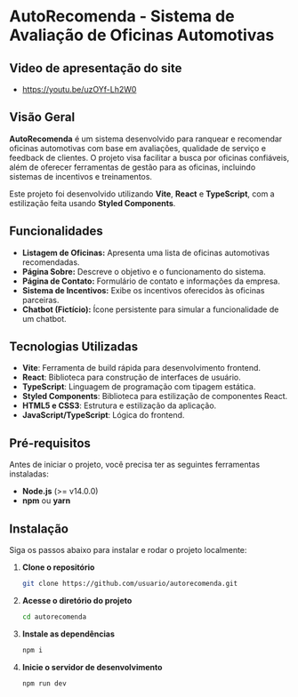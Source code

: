 # AutoRecomenda - Sistema de Avaliação de Oficinas Automotivas

## **Video de apresentação do site**
- https://youtu.be/uzOYf-Lh2W0

## Visão Geral

**AutoRecomenda** é um sistema desenvolvido para ranquear e recomendar oficinas automotivas com base em avaliações, qualidade de serviço e feedback de clientes. O projeto visa facilitar a busca por oficinas confiáveis, além de oferecer ferramentas de gestão para as oficinas, incluindo sistemas de incentivos e treinamentos.

Este projeto foi desenvolvido utilizando **Vite**, **React** e **TypeScript**, com a estilização feita usando **Styled Components**.

## Funcionalidades

- **Listagem de Oficinas:** Apresenta uma lista de oficinas automotivas recomendadas.
- **Página Sobre:** Descreve o objetivo e o funcionamento do sistema.
- **Página de Contato:** Formulário de contato e informações da empresa.
- **Sistema de Incentivos:** Exibe os incentivos oferecidos às oficinas parceiras.
- **Chatbot (Fictício):** Ícone persistente para simular a funcionalidade de um chatbot.

## Tecnologias Utilizadas

- **Vite**: Ferramenta de build rápida para desenvolvimento frontend.
- **React**: Biblioteca para construção de interfaces de usuário.
- **TypeScript**: Linguagem de programação com tipagem estática.
- **Styled Components**: Biblioteca para estilização de componentes React.
- **HTML5 e CSS3**: Estrutura e estilização da aplicação.
- **JavaScript/TypeScript**: Lógica do frontend.

## Pré-requisitos

Antes de iniciar o projeto, você precisa ter as seguintes ferramentas instaladas:

- **Node.js** (>= v14.0.0)
- **npm** ou **yarn**

## Instalação

Siga os passos abaixo para instalar e rodar o projeto localmente:

1. **Clone o repositório**

   ```bash
   git clone https://github.com/usuario/autorecomenda.git

2. **Acesse o diretório do projeto**

   ```bash
   cd autorecomenda

3. **Instale as dependências**

   ```bash
   npm i

4. **Inicie o servidor de desenvolvimento**

   ```bash
   npm run dev
